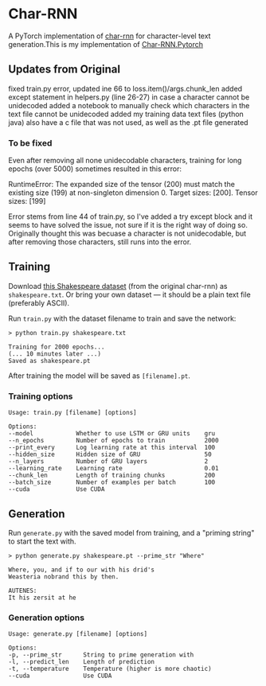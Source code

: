 # Char-RNN
A PyTorch implementation of [char-rnn](https://github.com/karpathy/char-rnn) for character-level text generation.This is my implementation of [Char-RNN.Pytorch](https://github.com/spro/char-rnn.pytorch)

## Updates from Original
fixed train.py error, updated ine 66 to loss.item()/args.chunk_len
added except statement in helpers.py (line 26-27) in case a character cannot be unidecoded
added a notebook to manually check which characters in the text file cannot be unidecoded
added my training data text files (python java) also have a c file that was not used, as well as the .pt file generated

### To be fixed
Even after removing all none unidecodable characters, training for long epochs (over 5000) sometimes resulted in this error:

RuntimeError: The expanded size of the tensor (200) must match the existing size (199) at non-singleton dimension 0.  Target sizes: [200].  Tensor sizes: [199]

Error stems from line 44 of train.py, so I've added a try except block and it seems to have solved the issue, not sure if it is the right way of doing so. Originally thought this was becuase a character is not unidecodable, but after removing those characters, still runs into the error.

## Training

Download [this Shakespeare dataset](https://raw.githubusercontent.com/karpathy/char-rnn/master/data/tinyshakespeare/input.txt) (from the original char-rnn) as `shakespeare.txt`.  Or bring your own dataset &mdash; it should be a plain text file (preferably ASCII).

Run `train.py` with the dataset filename to train and save the network:

```
> python train.py shakespeare.txt

Training for 2000 epochs...
(... 10 minutes later ...)
Saved as shakespeare.pt
```
After training the model will be saved as `[filename].pt`.

### Training options

```
Usage: train.py [filename] [options]

Options:
--model            Whether to use LSTM or GRU units    gru
--n_epochs         Number of epochs to train           2000
--print_every      Log learning rate at this interval  100
--hidden_size      Hidden size of GRU                  50
--n_layers         Number of GRU layers                2
--learning_rate    Learning rate                       0.01
--chunk_len        Length of training chunks           200
--batch_size       Number of examples per batch        100
--cuda             Use CUDA
```

## Generation

Run `generate.py` with the saved model from training, and a "priming string" to start the text with.

```
> python generate.py shakespeare.pt --prime_str "Where"

Where, you, and if to our with his drid's
Weasteria nobrand this by then.

AUTENES:
It his zersit at he
```

### Generation options
```
Usage: generate.py [filename] [options]

Options:
-p, --prime_str      String to prime generation with
-l, --predict_len    Length of prediction
-t, --temperature    Temperature (higher is more chaotic)
--cuda               Use CUDA
```
